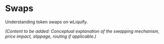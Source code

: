 # Swaps

Understanding token swaps on wLiquify.

*(Content to be added: Conceptual explanation of the swapping mechanism, price impact, slippage, routing if applicable.)* 